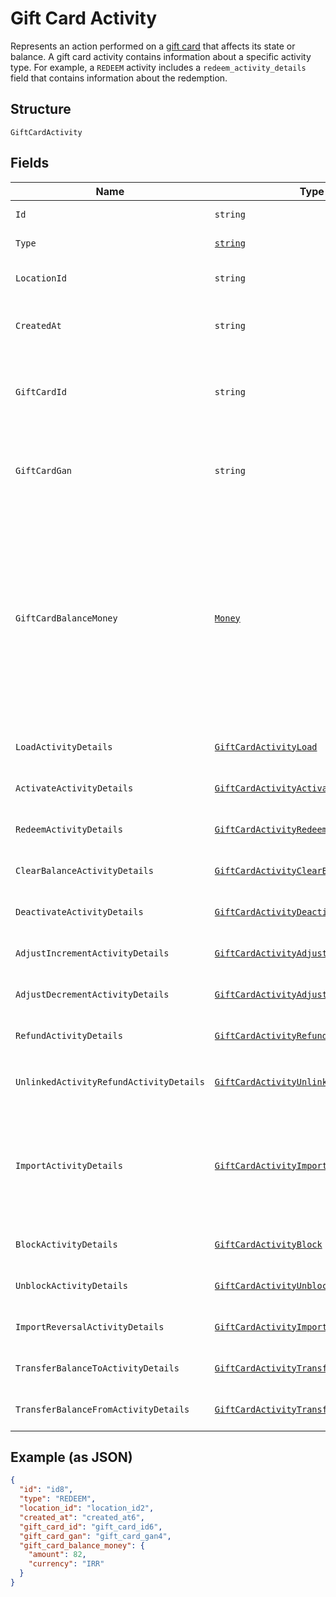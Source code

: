 
# Gift Card Activity

Represents an action performed on a [gift card](../../doc/models/gift-card.md) that affects its state or balance.
A gift card activity contains information about a specific activity type. For example, a `REDEEM` activity
includes a `redeem_activity_details` field that contains information about the redemption.

## Structure

`GiftCardActivity`

## Fields

| Name | Type | Tags | Description |
|  --- | --- | --- | --- |
| `Id` | `string` | Optional | The Square-assigned ID of the gift card activity. |
| `Type` | [`string`](../../doc/models/gift-card-activity-type.md) | Required | Indicates the type of [gift card activity](../../doc/models/gift-card-activity.md). |
| `LocationId` | `string` | Required | The ID of the [business location](entity:Location) where the activity occurred. |
| `CreatedAt` | `string` | Optional | The timestamp when the gift card activity was created, in RFC 3339 format. |
| `GiftCardId` | `string` | Optional | The gift card ID. When creating a gift card activity, `gift_card_id` is not required if<br>`gift_card_gan` is specified. |
| `GiftCardGan` | `string` | Optional | The gift card account number (GAN). When creating a gift card activity, `gift_card_gan`<br>is not required if `gift_card_id` is specified. |
| `GiftCardBalanceMoney` | [`Money`](../../doc/models/money.md) | Optional | Represents an amount of money. `Money` fields can be signed or unsigned.<br>Fields that do not explicitly define whether they are signed or unsigned are<br>considered unsigned and can only hold positive amounts. For signed fields, the<br>sign of the value indicates the purpose of the money transfer. See<br>[Working with Monetary Amounts](https://developer.squareup.com/docs/build-basics/working-with-monetary-amounts)<br>for more information. |
| `LoadActivityDetails` | [`GiftCardActivityLoad`](../../doc/models/gift-card-activity-load.md) | Optional | Represents details about a `LOAD` [gift card activity type](../../doc/models/gift-card-activity-type.md). |
| `ActivateActivityDetails` | [`GiftCardActivityActivate`](../../doc/models/gift-card-activity-activate.md) | Optional | Represents details about an `ACTIVATE` [gift card activity type](../../doc/models/gift-card-activity-type.md). |
| `RedeemActivityDetails` | [`GiftCardActivityRedeem`](../../doc/models/gift-card-activity-redeem.md) | Optional | Represents details about a `REDEEM` [gift card activity type](../../doc/models/gift-card-activity-type.md). |
| `ClearBalanceActivityDetails` | [`GiftCardActivityClearBalance`](../../doc/models/gift-card-activity-clear-balance.md) | Optional | Represents details about a `CLEAR_BALANCE` [gift card activity type](../../doc/models/gift-card-activity-type.md). |
| `DeactivateActivityDetails` | [`GiftCardActivityDeactivate`](../../doc/models/gift-card-activity-deactivate.md) | Optional | Represents details about a `DEACTIVATE` [gift card activity type](../../doc/models/gift-card-activity-type.md). |
| `AdjustIncrementActivityDetails` | [`GiftCardActivityAdjustIncrement`](../../doc/models/gift-card-activity-adjust-increment.md) | Optional | Represents details about an `ADJUST_INCREMENT` [gift card activity type](../../doc/models/gift-card-activity-type.md). |
| `AdjustDecrementActivityDetails` | [`GiftCardActivityAdjustDecrement`](../../doc/models/gift-card-activity-adjust-decrement.md) | Optional | Represents details about an `ADJUST_DECREMENT` [gift card activity type](../../doc/models/gift-card-activity-type.md). |
| `RefundActivityDetails` | [`GiftCardActivityRefund`](../../doc/models/gift-card-activity-refund.md) | Optional | Represents details about a `REFUND` [gift card activity type](../../doc/models/gift-card-activity-type.md). |
| `UnlinkedActivityRefundActivityDetails` | [`GiftCardActivityUnlinkedActivityRefund`](../../doc/models/gift-card-activity-unlinked-activity-refund.md) | Optional | Represents details about an `UNLINKED_ACTIVITY_REFUND` [gift card activity type](../../doc/models/gift-card-activity-type.md). |
| `ImportActivityDetails` | [`GiftCardActivityImport`](../../doc/models/gift-card-activity-import.md) | Optional | Represents details about an `IMPORT` [gift card activity type](../../doc/models/gift-card-activity-type.md).<br>This activity type is used when Square imports a third-party gift card, in which case the<br>`gan_source` of the gift card is set to `OTHER`. |
| `BlockActivityDetails` | [`GiftCardActivityBlock`](../../doc/models/gift-card-activity-block.md) | Optional | Represents details about a `BLOCK` [gift card activity type](../../doc/models/gift-card-activity-type.md). |
| `UnblockActivityDetails` | [`GiftCardActivityUnblock`](../../doc/models/gift-card-activity-unblock.md) | Optional | Represents details about an `UNBLOCK` [gift card activity type](../../doc/models/gift-card-activity-type.md). |
| `ImportReversalActivityDetails` | [`GiftCardActivityImportReversal`](../../doc/models/gift-card-activity-import-reversal.md) | Optional | Represents details about an `IMPORT_REVERSAL` [gift card activity type](../../doc/models/gift-card-activity-type.md). |
| `TransferBalanceToActivityDetails` | [`GiftCardActivityTransferBalanceTo`](../../doc/models/gift-card-activity-transfer-balance-to.md) | Optional | Represents details about a `TRANSFER_BALANCE_TO` [gift card activity type](../../doc/models/gift-card-activity-type.md). |
| `TransferBalanceFromActivityDetails` | [`GiftCardActivityTransferBalanceFrom`](../../doc/models/gift-card-activity-transfer-balance-from.md) | Optional | Represents details about a `TRANSFER_BALANCE_FROM` [gift card activity type](../../doc/models/gift-card-activity-type.md). |

## Example (as JSON)

```json
{
  "id": "id8",
  "type": "REDEEM",
  "location_id": "location_id2",
  "created_at": "created_at6",
  "gift_card_id": "gift_card_id6",
  "gift_card_gan": "gift_card_gan4",
  "gift_card_balance_money": {
    "amount": 82,
    "currency": "IRR"
  }
}
```

